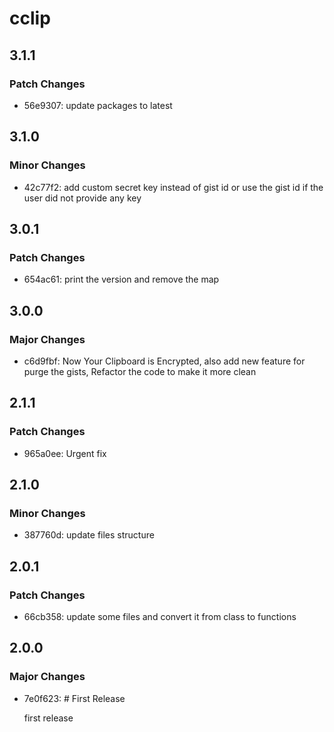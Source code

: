 # cclip

## 3.1.1

### Patch Changes

- 56e9307: update packages to latest

## 3.1.0

### Minor Changes

- 42c77f2: add custom secret key instead of gist id or use the gist id if the user did not provide any key

## 3.0.1

### Patch Changes

- 654ac61: print the version and remove the map

## 3.0.0

### Major Changes

- c6d9fbf: Now Your Clipboard is Encrypted, also add new feature for purge the gists, Refactor the code to make it more clean

## 2.1.1

### Patch Changes

- 965a0ee: Urgent fix

## 2.1.0

### Minor Changes

- 387760d: update files structure

## 2.0.1

### Patch Changes

- 66cb358: update some files and convert it from class to functions

## 2.0.0

### Major Changes

- 7e0f623: # First Release

    first release

